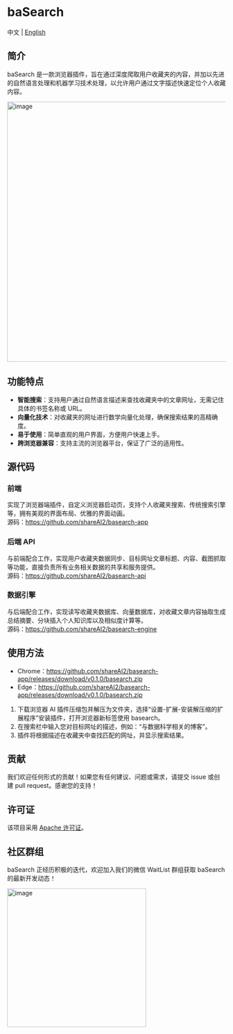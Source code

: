 # baSearch

中文 | [English](README.en.md)

## 简介

baSearch 是一款浏览器插件，旨在通过深度爬取用户收藏夹的内容，并加以先进的自然语言处理和机器学习技术处理，以允许用户通过文字描述快速定位个人收藏内容。

<img width="600" alt="image" src="https://github.com/user-attachments/assets/d81fe67f-674c-47e9-b883-5cf7d5397042">

## 功能特点

- **智能搜索**：支持用户通过自然语言描述来查找收藏夹中的文章网址，无需记住具体的书签名称或 URL。
- **向量化技术**：对收藏夹的网址进行数学向量化处理，确保搜索结果的高精确度。
- **易于使用**：简单直观的用户界面，方便用户快速上手。
- **跨浏览器兼容**：支持主流的浏览器平台，保证了广泛的适用性。

## 源代码

### 前端

实现了浏览器端插件，自定义浏览器启动页，支持个人收藏夹搜索、传统搜索引擎等，拥有美观的界面布局、优雅的界面动画。  
源码：https://github.com/shareAI2/basearch-app

### 后端 API

与前端配合工作，实现用户收藏夹数据同步、目标网址文章标题、内容、截图抓取等功能，直接负责所有业务相关数据的共享和服务提供。  
源码：https://github.com/shareAI2/basearch-api

### 数据引擎

与后端配合工作，实现读写收藏夹数据库、向量数据库，对收藏文章内容抽取生成总结摘要、分块插入个人知识库以及相似度计算等。  
源码：https://github.com/shareAI2/basearch-engine

## 使用方法

- Chrome：https://github.com/shareAI2/basearch-app/releases/download/v0.1.0/basearch.zip
- Edge：https://github.com/shareAI2/basearch-app/releases/download/v0.1.0/basearch.zip

1. 下载浏览器 AI 插件压缩包并解压为文件夹，选择“设置-扩展-安装解压缩的扩展程序”安装插件，打开浏览器新标签使用 basearch。
2. 在搜索栏中输入您对目标网址的描述，例如：“与数据科学相关的博客”。
3. 插件将根据描述在收藏夹中查找匹配的网址，并显示搜索结果。

## 贡献

我们欢迎任何形式的贡献！如果您有任何建议、问题或需求，请提交 issue 或创建 pull request。感谢您的支持！

## 许可证

该项目采用 [Apache 许可证](LICENSE)。

## 社区群组

baSearch 正经历积极的迭代，欢迎加入我们的微信 WaitList 群组获取 baSearch 的最新开发动态！

<img width="320" alt="image" src="https://github.com/user-attachments/assets/552ca65c-8b54-4348-bb80-c8785fca248c">
